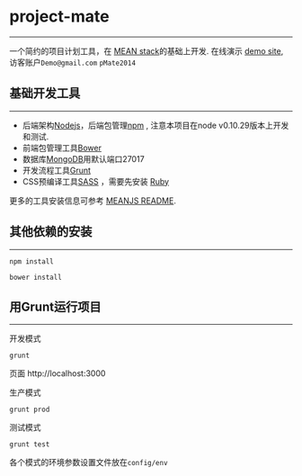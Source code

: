 # project-mate
------

一个简约的项目计划工具，在 [MEAN stack](http://meanjs.org)的基础上开发.
在线演示 [demo site](http://project-mate.herokuapp.com/), 访客账户`Demo@gmail.com` `pMate2014`

## 基础开发工具
------

* 后端架构[Nodejs](https://nodejs.org/en/download/)，后端包管理[npm](https://www.npmjs.com/) , 注意本项目在node v0.10.29版本上开发和测试.
* 前端包管理工具[Bower](http://bower.io/) 
* 数据库[MongoDB](http://www.mongodb.org/downloads)用默认端口27017
* 开发流程工具[Grunt](http://gruntjs.com/)
* CSS预编译工具[SASS](http://sass-lang.com/) ，需要先安装 [Ruby](https://www.ruby-lang.org/en/documentation/installation/) 

更多的工具安装信息可参考 [MEANJS README](https://github.com/meanjs/mean).

## 其他依赖的安装
------

```
npm install

bower install
```

## 用Grunt运行项目
------

开发模式
```
grunt
```
页面 http://localhost:3000

生产模式
```
grunt prod
```

测试模式
```
grunt test
```

各个模式的环境参数设置文件放在`config/env`
